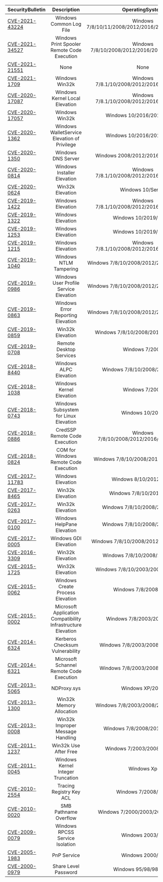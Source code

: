 | SecurityBulletin                               |                         Description                          |                   OperatingSystem                   |
| :--------------------------------------------- | :----------------------------------------------------------: | :-------------------------------------------------: |
| [CVE-2021-43224](http://kernelhub.ascotbe.com/Docs/#/CN/CVE-2021-43224) |                   Windows Common Log File                    |  Windows 7/8/10/11/2008/2012/2016/2019/2022/Server  |
| [CVE-2021-34527](http://kernelhub.ascotbe.com/Docs/#/CN/CVE-2021-34527) |         Windows Print Spooler Remote Code Execution          |   Windows 7/8/10/2008/2012/2016/2019/2022/Server    |
| [CVE-2021-21551](http://kernelhub.ascotbe.com/Docs/#/CN/CVE-2021-21551) |                             None                             |                        None                         |
| [CVE-2021-1709](http://kernelhub.ascotbe.com/Docs/#/CN/CVE-2021-1709)   |                        Windows Win32k                        |     Windows 7/8.1/10/2008/2012/2016/2019/Server     |
| [CVE-2020-17087](http://kernelhub.ascotbe.com/Docs/#/CN/CVE-2020-17087) |                Windows Kernel Local Elevation                |     Windows 7/8.1/10/2008/2012/2016/2019/Server     |
| [CVE-2020-17057](http://kernelhub.ascotbe.com/Docs/#/CN/CVE-2020-17057) |                        Windows Win32k                        |             Windows 10/2016/2019/Server             |
| [CVE-2020-1362](http://kernelhub.ascotbe.com/Docs/#/CN/CVE-2020-1362)   |         Windows WalletService Elevation of Privilege         |             Windows 10/2016/2019/Server             |
| [CVE-2020-1350](http://kernelhub.ascotbe.com/Docs/#/CN/CVE-2020-1350)   |                      Windows DNS Server                      |         Windows 2008/2012/2016/2019/Server          |
| [CVE-2020-0814](http://kernelhub.ascotbe.com/Docs/#/CN/CVE-2020-0814)   |                 Windows Installer Elevation                  |     Windows 7/8.1/10/2008/2012/2016/2019/Server     |
| [CVE-2020-0624](http://kernelhub.ascotbe.com/Docs/#/CN/CVE-2020-0624)   |                       Win32k Elevation                       |                  Windows 10/Server                  |
| [CVE-2019-1422](http://kernelhub.ascotbe.com/Docs/#/CN/CVE-2019-1422)   |                      Windows Elevation                       |     Windows 7/8.1/10/2008/2012/2016/2019/Server     |
| [CVE-2019-1322](http://kernelhub.ascotbe.com/Docs/#/CN/CVE-2019-1322)   |                      Windows Elevation                       |               Windows 10/2019/Server                |
| [CVE-2019-1253](http://kernelhub.ascotbe.com/Docs/#/CN/CVE-2019-1253)   |                      Windows Elevation                       |               Windows 10/2019/Server                |
| [CVE-2019-1215](http://kernelhub.ascotbe.com/Docs/#/CN/CVE-2019-1215)   |                      Windows Elevation                       |     Windows 7/8.1/10/2008/2012/2016/2019/Server     |
| [CVE-2019-1040](http://kernelhub.ascotbe.com/Docs/#/CN/CVE-2019-1040)   |                    Windows NTLM Tampering                    |      Windows 7/8/10/2008/2012/2016/2019/Serve       |
| [CVE-2019-0986](http://kernelhub.ascotbe.com/Docs/#/CN/CVE-2019-0986)   |            Windows User Profile Service Elevation            |      Windows 7/8/10/2008/2012/2016/2019/Serve       |
| [CVE-2019-0863](http://kernelhub.ascotbe.com/Docs/#/CN/CVE-2019-0863)   |              Windows Error Reporting Elevation               |      Windows 7/8/10/2008/2012/2016/2019/Serve       |
| [CVE-2019-0859](http://kernelhub.ascotbe.com/Docs/#/CN/CVE-2019-0859)                |                       Win32k Elevation                       |         Windows 7/8/10/2008/2012/2016/2019          |
| [CVE-2019-0708](http://kernelhub.ascotbe.com/Docs/#/CN/CVE-2019-0708)   |                   Remote Desktop Services                    |                   Windows 7/2008                    |
| [CVE-2018-8440](http://kernelhub.ascotbe.com/Docs/#/CN/CVE-2018-8440)   |                    Windows ALPC Elevation                    |            Windows 7/8/10/2008/2012/2016            |
| [CVE-2018-1038](http://kernelhub.ascotbe.com/Docs/#/CN/CVE-2018-1038)   |                   Windows Kernel Elevation                   |                   Windows 7/2008                    |
| [CVE-2018-0743](http://kernelhub.ascotbe.com/Docs/#/CN/CVE-2018-0743)   |            Windows Subsystem for Linux Elevation             |                   Windows 10/2016                   |
| [CVE-2018-0886](http://kernelhub.ascotbe.com/Docs/#/CN/CVE-2018-0886)   |                CredSSP Remote Code Execution                 |      Windows 7/8/10/2008/2012/2016/2019/Server      |
| [CVE-2018-0824](http://kernelhub.ascotbe.com/Docs/#/CN/CVE-2018-0824)   |            COM for Windows Remote Code Execution             |        Windows 7/8/10/2008/2012/2016/Server         |
| [CVE-2017-11783](http://kernelhub.ascotbe.com/Docs/#/CN/CVE-2017-11783) |                      Windows Elevation                       |               Windows 8/10/2012/2016                |
| [CVE-2017-8465](http://kernelhub.ascotbe.com/Docs/#/CN/CVE-2017-8465)   |                       Win32k Elevation                       |              Windows 7/8/10/2012/2016               |
| [CVE-2017-0263](http://kernelhub.ascotbe.com/Docs/#/CN/CVE-2017-0263)   |                       Win32k Elevation                       |            Windows 7/8/10/2008/2012/2016            |
| [CVE-2017-0100](http://kernelhub.ascotbe.com/Docs/#/CN/CVE-2017-0100)   |                  Windows HelpPane Elevation                  |            Windows 7/8/10/2008/2012/2016            |
| [CVE-2017-0005](http://kernelhub.ascotbe.com/Docs/#/CN/CVE-2017-0005)   |                    Windows GDI Elevation                     |       Windows 7/8/10/2008/2012/2016/Vista/XP        |
| [CVE-2016-3309](http://kernelhub.ascotbe.com/Docs/#/CN/CVE-2016-3309)   |                       Win32k Elevation                       |           Windows 7/8/10/2008/2012/Vista            |
| [CVE-2015-1725](http://kernelhub.ascotbe.com/Docs/#/CN/CVE-2015-1725)   |                       Win32k Elevation                       |         Windows 7/8/10/2003/2008/2012/Vista         |
| [CVE-2015-0062](http://kernelhub.ascotbe.com/Docs/#/CN/CVE-2015-0062)   |               Windows Create Process Elevation               |                Windows 7/8/2008/2012                |
| [CVE-2015-0002](http://kernelhub.ascotbe.com/Docs/#/CN/CVE-2015-0002)   | Microsoft Application Compatibility Infrastructure Elevation |             Windows 7/8/2003/2008/2012              |
| [CVE-2014-6324](http://kernelhub.ascotbe.com/Docs/#/CN/CVE-2014-6324)   |               Kerberos Checksum Vulnerability                |          Windows 7/8/2003/2008/2012/Vista           |
| [CVE-2014-6321](http://kernelhub.ascotbe.com/Docs/#/CN/CVE-2014-6321)   |           Microsoft Schannel Remote Code Execution           |          Windows 7/8/2003/2008/2012/Vista           |
| [CVE-2013-5065](http://kernelhub.ascotbe.com/Docs/#/CN/CVE-2013-5065)   |                         NDProxy.sys                          |                   Windows XP/2003                   |
| [CVE-2013-1300](http://kernelhub.ascotbe.com/Docs/#/CN/CVE-2013-1300)   |                   Win32k Memory Allocation                   |         Windows 7/8/2003/2008/2012/Vista/Xp         |
| [CVE-2013-0008](http://kernelhub.ascotbe.com/Docs/#/CN/CVE-2013-0008)   |               Win32k Improper Message Handling               |           Windows 7/8/2008/2012/Vista/Rt            |
| [CVE-2011-1237](http://kernelhub.ascotbe.com/Docs/#/CN/CVE-2011-1237)   |                    Win32k Use After Free                     |            Windows 7/2003/2008/Vista/Xp             |
| [CVE-2011-0045](http://kernelhub.ascotbe.com/Docs/#/CN/CVE-2011-0045)   |              Windows Kernel Integer Truncation               |                     Windows Xp                      |
| [CVE-2010-2554](http://kernelhub.ascotbe.com/Docs/#/CN/CVE-2010-2554)   |                   Tracing Registry Key ACL                   |                Windows 7/2008/Vista                 |
| [CVE-2010-0020](http://kernelhub.ascotbe.com/Docs/#/CN/CVE-2010-0020)   |                    SMB Pathname Overflow                     |          Windows 7/2000/2003/2008/Vista/Xp          |
| [CVE-2009-0079](http://kernelhub.ascotbe.com/Docs/#/CN/CVE-2009-0079)   |               Windows RPCSS Service Isolation                |                   Windows 2003/Xp                   |
| [CVE-2005-1983](http://kernelhub.ascotbe.com/Docs/#/CN/CVE-2005-1983)   |                         PnP Service                          |                   Windows 2000/Xp                   |
| [CVE-2000-0979](http://kernelhub.ascotbe.com/Docs/#/CN/CVE-2000-0979)   |                     Share Level Password                     |                Windows 95/98/98se/Me                |
